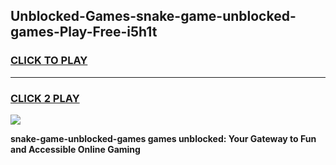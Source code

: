 
## Unblocked-Games-snake-game-unblocked-games-Play-Free-i5h1t
<h3>
<a href="https://premium76.site?title=snake-game-unblocked-games&ref=18A1">CLICK TO PLAY</a></h3>
<hr>

<h3>
<a href="https://premium76.site?title=snake-game-unblocked-games&ref=18A1">CLICK 2 PLAY</a>
  
</h3>

<a href="https://premium76.site?title=snake-game-unblocked-games&ref=18A1"><img src="https://clearcache.store/games.png"></a>


**snake-game-unblocked-games games unblocked: Your Gateway to Fun and Accessible Online Gaming**
